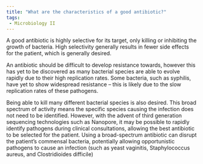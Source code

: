 ```yaml
---
title: "What are the characteristics of a good antibiotic?"
tags:
 - Microbiology II
---
```

A good antibiotic is highly selective for its target, only killing or inhibiting the growth of bacteria. High selectivity generally results in fewer side effects for the patient, which is generally desired.  

An antibiotic should be difficult to develop resistance towards, however this has yet to be discovered as many bacterial species are able to evolve rapidly due to their high replication rates. Some bacteria, such as syphilis, have yet to show widespread resistance – this is likely due to the slow replication rates of these pathogens.  

Being able to kill many different bacterial species is also desired. This broad spectrum of activity means the specific species causing the infection does not need to be identified. However, with the advent of third generation sequencing technologies such as Nanopore, it may be possible to rapidly identify pathogens during clinical consultations, allowing the best antibiotic to be selected for the patient. Using a broad-spectrum antibiotic can disrupt the patient’s commensal bacteria, potentially allowing opportunistic pathogens to cause an infection (such as yeast vaginitis, Staphylococcus aureus, and Clostridioides difficile) 
